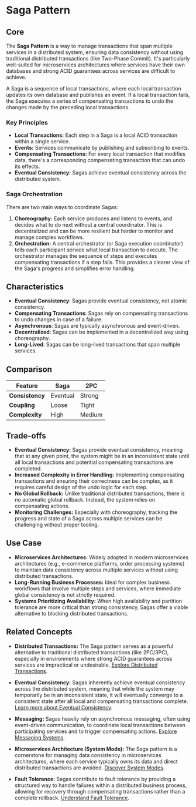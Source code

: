 # Saga Pattern

## Core

The **Saga Pattern** is a way to manage transactions that span multiple services in a distributed system, ensuring data consistency without using traditional distributed transactions (like Two-Phase Commit). It's particularly well-suited for microservices architectures where services have their own databases and strong ACID guarantees across services are difficult to achieve.

A Saga is a sequence of local transactions, where each local transaction updates its own database and publishes an event. If a local transaction fails, the Saga executes a series of compensating transactions to undo the changes made by the preceding local transactions.

### Key Principles

-   **Local Transactions:** Each step in a Saga is a local ACID transaction within a single service.
-   **Events:** Services communicate by publishing and subscribing to events.
-   **Compensating Transactions:** For every local transaction that modifies data, there's a corresponding compensating transaction that can undo its effects.
-   **Eventual Consistency:** Sagas achieve eventual consistency across the distributed system.

### Saga Orchestration

There are two main ways to coordinate Sagas:

1.  **Choreography:** Each service produces and listens to events, and decides what to do next without a central coordinator. This is decentralized and can be more resilient but harder to monitor and manage complex workflows.
2.  **Orchestration:** A central orchestrator (or Saga execution coordinator) tells each participant service what local transaction to execute. The orchestrator manages the sequence of steps and executes compensating transactions if a step fails. This provides a clearer view of the Saga's progress and simplifies error handling.

## Characteristics

- **Eventual Consistency**: Sagas provide eventual consistency, not atomic consistency.
- **Compensating Transactions**: Sagas rely on compensating transactions to undo changes in case of a failure.
- **Asynchronous**: Sagas are typically asynchronous and event-driven.
- **Decentralized**: Sagas can be implemented in a decentralized way using choreography.
- **Long-Lived**: Sagas can be long-lived transactions that span multiple services.

## Comparison

| Feature | Saga | 2PC |
|---|---|---|
| **Consistency** | Eventual | Strong |
| **Coupling** | Loose | Tight |
| **Complexity** | High | Medium |

## Trade-offs

-   **Eventual Consistency:** Sagas provide eventual consistency, meaning that at any given point, the system might be in an inconsistent state until all local transactions and potential compensating transactions are completed.
-   **Increased Complexity in Error Handling:** Implementing compensating transactions and ensuring their correctness can be complex, as it requires careful design of the undo logic for each step.
-   **No Global Rollback:** Unlike traditional distributed transactions, there is no automatic global rollback. Instead, the system relies on compensating actions.
-   **Monitoring Challenges:** Especially with choreography, tracking the progress and state of a Saga across multiple services can be challenging without proper tooling.

## Use Case

-   **Microservices Architectures:** Widely adopted in modern microservices architectures (e.g., e-commerce platforms, order processing systems) to maintain data consistency across multiple services without using distributed transactions.
-   **Long-Running Business Processes:** Ideal for complex business workflows that involve multiple steps and services, where immediate global consistency is not strictly required.
-   **Systems Prioritizing Availability:** When high availability and partition tolerance are more critical than strong consistency, Sagas offer a viable alternative to blocking distributed transactions.

## Related Concepts

-   **Distributed Transactions:** The Saga pattern serves as a powerful alternative to traditional distributed transactions (like 2PC/3PC), especially in environments where strong ACID guarantees across services are impractical or undesirable. [Explore Distributed Transactions](../README.md).

-   **Eventual Consistency:** Sagas inherently achieve eventual consistency across the distributed system, meaning that while the system may temporarily be in an inconsistent state, it will eventually converge to a consistent state after all local and compensating transactions complete. [Learn more about Eventual Consistency](../../consistency-models/eventual-consistency/README.md).

-   **Messaging:** Sagas heavily rely on asynchronous messaging, often using event-driven communication, to coordinate local transactions between participating services and to trigger compensating actions. [Explore Messaging Systems](../../messaging/README.md).

-   **Microservices Architecture (System Mode):** The Saga pattern is a cornerstone for managing data consistency in microservices architectures, where each service typically owns its data and direct distributed transactions are avoided. [Discover System Modes](../../system-mode/README.md).

-   **Fault Tolerance:** Sagas contribute to fault tolerance by providing a structured way to handle failures within a distributed business process, allowing for recovery through compensating transactions rather than a complete rollback. [Understand Fault Tolerance](../../fault-tolerance/README.md).
